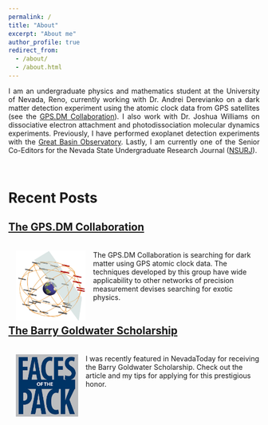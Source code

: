 ```yaml
---
permalink: /
title: "About"
excerpt: "About me"
author_profile: true
redirect_from: 
  - /about/
  - /about.html
---
```

<p align="justify">
I am an undergraduate physics and mathematics student at the University of Nevada, Reno, currently working with Dr. Andrei Derevianko on a dark matter detection experiment using the atomic clock data from GPS satellites (see the <a href="http://www.dereviankogroup.com/">GPS.DM Collaboration</a>). I also work with Dr. Joshua Williams on dissociative electron attachment and photodissociation molecular dynamics experiments. Previously, I have performed exoplanet detection experiments with the <a href="http://www.greatbasinobservatory.org/">Great Basin Observatory</a>. Lastly, I am currently one of the Senior Co-Editors for the Nevada State Undergraduate Research Journal (<a href="http://www.nsurj.com/">NSURJ</a>).
</p>
<br>

Recent Posts
======
<h2> <a href="https://gpanelli.github.io/posts/2019/07/GPSDM/">The GPS.DM Collaboration </a></h2>
<br/><img src='/images/gpsdm.jpg' width='140' height='140' align='left' hspace="15"> The GPS.DM Collaboration is searching for dark matter using GPS atomic clock data. The techniques developed by this group have wide applicability to other networks of precision measurement devises searching for exotic physics.
<br>
<br>

<h2> <a href="https://gpanelli.github.io/posts/2019/06/facesofthepack/">The Barry Goldwater Scholarship </a></h2>
<br/><img src='/images/facesofthepack.jpg' width='125' height='125' align='left' hspace="15"> I was recently featured in NevadaToday for receiving the Barry Goldwater Scholarship. Check out the article and my tips for applying for this prestigious honor.


<!-- {% include base_path %}
{% capture written_year %}'None'{% endcapture %}
{% for post in site.posts %}
  {% capture year %}{{ post.date | date: '%Y' }}{% endcapture %}
  {% include archive-single.html %}
{% endfor %} -->
